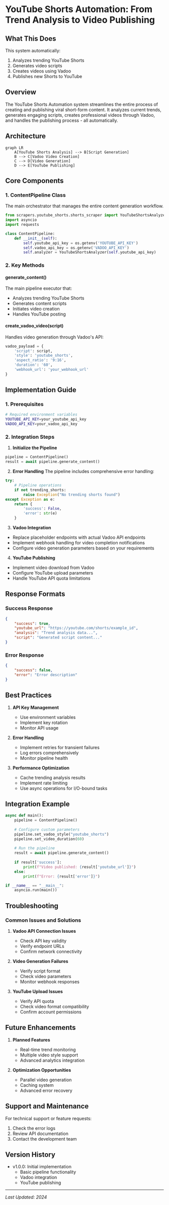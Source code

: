 # YouTube Shorts Automation: From Trend Analysis to Video Publishing

## What This Does
This system automatically:
1. Analyzes trending YouTube Shorts
2. Generates video scripts
3. Creates videos using Vadoo
4. Publishes new Shorts to YouTube

## Overview
The YouTube Shorts Automation system streamlines the entire process of creating and publishing viral short-form content. It analyzes current trends, generates engaging scripts, creates professional videos through Vadoo, and handles the publishing process - all automatically.

## Architecture

```mermaid
graph LR
    A[YouTube Shorts Analysis] --> B[Script Generation]
    B --> C[Vadoo Video Creation]
    C --> D[Video Generation]
    D --> E[YouTube Publishing]
```

## Core Components

### 1. ContentPipeline Class
The main orchestrator that manages the entire content generation workflow.

```python
from scrapers.youtube_shorts.shorts_scraper import YouTubeShortsAnalyzer
import asyncio
import requests

class ContentPipeline:
    def __init__(self):
        self.youtube_api_key = os.getenv('YOUTUBE_API_KEY')
        self.vadoo_api_key = os.getenv('VADOO_API_KEY')
        self.analyzer = YouTubeShortsAnalyzer(self.youtube_api_key)
```

### 2. Key Methods

#### generate_content()
The main pipeline executor that:
- Analyzes trending YouTube Shorts
- Generates content scripts
- Initiates video creation
- Handles YouTube posting

#### create_vadoo_video(script)
Handles video generation through Vadoo's API:
```python
vadoo_payload = {
    'script': script,
    'style': 'youtube_shorts',
    'aspect_ratio': '9:16',
    'duration': '60',
    'webhook_url': 'your_webhook_url'
}
```

## Implementation Guide

### 1. Prerequisites
```bash
# Required environment variables
YOUTUBE_API_KEY=your_youtube_api_key
VADOO_API_KEY=your_vadoo_api_key
```

### 2. Integration Steps

1. **Initialize the Pipeline**
```python
pipeline = ContentPipeline()
result = await pipeline.generate_content()
```

2. **Error Handling**
The pipeline includes comprehensive error handling:
```python
try:
    # Pipeline operations
    if not trending_shorts:
        raise Exception("No trending shorts found")
except Exception as e:
    return {
        'success': False,
        'error': str(e)
    }
```

3. **Vadoo Integration**
- Replace placeholder endpoints with actual Vadoo API endpoints
- Implement webhook handling for video completion notifications
- Configure video generation parameters based on your requirements

4. **YouTube Publishing**
- Implement video download from Vadoo
- Configure YouTube upload parameters
- Handle YouTube API quota limitations

## Response Formats

### Success Response
```json
{
    "success": true,
    "youtube_url": "https://youtube.com/shorts/example_id",
    "analysis": "Trend analysis data...",
    "script": "Generated script content..."
}
```

### Error Response
```json
{
    "success": false,
    "error": "Error description"
}
```

## Best Practices

1. **API Key Management**
   - Use environment variables
   - Implement key rotation
   - Monitor API usage

2. **Error Handling**
   - Implement retries for transient failures
   - Log errors comprehensively
   - Monitor pipeline health

3. **Performance Optimization**
   - Cache trending analysis results
   - Implement rate limiting
   - Use async operations for I/O-bound tasks

## Integration Example

```python
async def main():
    pipeline = ContentPipeline()
    
    # Configure custom parameters
    pipeline.set_vadoo_style("youtube_shorts")
    pipeline.set_video_duration(60)
    
    # Run the pipeline
    result = await pipeline.generate_content()
    
    if result['success']:
        print(f"Video published: {result['youtube_url']}")
    else:
        print(f"Error: {result['error']}")

if __name__ == "__main__":
    asyncio.run(main())
```

## Troubleshooting

### Common Issues and Solutions

1. **Vadoo API Connection Issues**
   - Check API key validity
   - Verify endpoint URLs
   - Confirm network connectivity

2. **Video Generation Failures**
   - Verify script format
   - Check video parameters
   - Monitor webhook responses

3. **YouTube Upload Issues**
   - Verify API quota
   - Check video format compatibility
   - Confirm account permissions

## Future Enhancements

1. **Planned Features**
   - Real-time trend monitoring
   - Multiple video style support
   - Advanced analytics integration

2. **Optimization Opportunities**
   - Parallel video generation
   - Caching system
   - Advanced error recovery

## Support and Maintenance

For technical support or feature requests:
1. Check the error logs
2. Review API documentation
3. Contact the development team

## Version History

- v1.0.0: Initial implementation
  - Basic pipeline functionality
  - Vadoo integration
  - YouTube publishing

---

*Last Updated: 2024* 